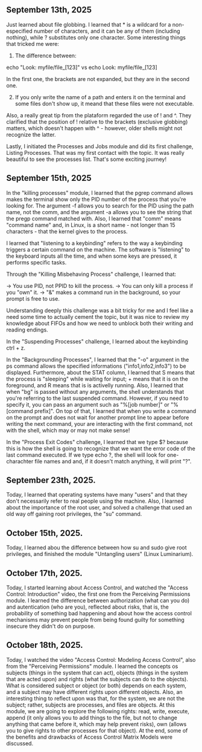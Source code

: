 ## September 13th, 2025 

Just learned about file globbing. I learned that * is a wildcard for a non-especified number of characters, and it can be any of them (including nothing), while ? substitutes only one character. Some interesting things that tricked me were:

1) The difference between:

echo "Look: myfile/file_[123]"
vs 
echo Look: myfile/file_[123]

In the first one, the brackets are not expanded, but they are in the second one.

2) If you only write the name of a path and enters it on the terminal and some files don't show up, it meand that these files were not executable. 

Also, a really great tip from the plataform regarded the use of ! and ^. They clarified that the position of ! relative to the brackets (exclusive globbing) matters, which doesn't happen with ^ - however, older shells might not recognize the latter.

Lastly, I initiated the Processes and Jobs module and did its first challenge, Listing Processes. That was my first contact with the topic. It was really beautiful to see the processes list. That's some exciting journey! 

## September 15th, 2025

In the "killing processes" module, I learned that the pgrep command allows makes the terminal show only the PID number of the process that you're looking for. The argument -f allows you to search for the PID using the path name, not the comm, and the argument -a allows you to see the string that the pregp command matched with. Also, I learned that "comm" means "command name" and, in Linux, is a short name - not longer than 15 characters - that the kernel gives to the process. 

I learned that "listening to a keybinding" refers to the way a keybinding triggers a certain command on the machine. The software is "listening" to the keyboard inputs all the time, and when some keys are pressed, it performs specific tasks. 

Through the "Killing Misbehaving Process" challenge, I learned that:

-> You use PID, not PPID to kill the process.
-> You can only kill a process if you "own" it. 
-> "&" makes a command run in the background, so your prompt is free to use. 

Understanding deeply this challenge was a bit tricky for me and I feel like a need some time to actually cement the topic, but it was nice to review my knowledge about FIFOs and how we need to unblock both their writing and reading endings. 

In the "Suspending Processes" challenge, I learned about the keybinding ctrl + z.

In the "Backgrounding Processes", I learned that the "-o" argument in the ps command allows the specified informations ("info1,info2,info3") to be displayed. 
Furthermore, about the STAT column, I learned that S means that the process is "sleeping" while waiting for input; + means that it is on the foreground, and R means that is is activelly running. 
Also, I learned that when "bg" is passed without any arguments, the shell understands that you're referring to the last suspended command. However, if you need to specify it, you can pass an argument such as "%[job number]" or "%[command prefix]". 
On top of that, I learned that when you write a command on the prompt and does not wait for another prompt line to appear before writing the next command, your are interacting with the first command, not with the shell, which may or may not make sense! 

In the "Process Exit Codes" challenge, I learned that we type $? because this is how the shell is going to recognize that we want the error code of the last command executed. If we type echo ?, the shell will look for one-charachter file names and and, if it doesn't match anything, it will print "?".

## September 23th, 2025. 

Today, I learned that operating systems have many "users" and that they don't necessarily refer to real people using the machine. Also, I learned about the importance of the root user, and solved a challenge that used an old way off gaining root privileges, the "su" command. 

## October 15th, 2025.

Today, I learned abou the difference between how su and sudo give root privileges, and finished the module "Untangling users" (Linux Luminarium).

## October 17th, 2025. 

Today, I started learning about Access Control, and watched the "Access Control: Introduction" video, the first one from the Perceiving Permissions module. I learned the difference between authorization (what can you do) and autentication (who are you), reflected about risks, that is, the probability of something bad happening and about how the access control mechanisms may prevent people from being found guilty for something insecure they didn't do on purpose.

## October 18th, 2025.

Today, I watched the video "Access Control: Modeling Access Control", also from the "Perceiving Permissions" module. I learned the concepts os subjects (things in the system that can act), objects (things in the system that are acted upon) and rights (what the subjects can do to the objects). What is considered subject or object (or both) depends on each system, and a subject may have different rights upon different objects. 
Also, an interesting thing to reflect upon was that, for the system, we are not the subject; rather, subjects are processes, and files are objects.
At this module, we are going to explore the following rights: read, write, execute, append (it only allows you to add things to the file, but not to change anything that came before it, which may help prevent risks), own (allows you to give rights to other processes for that object). 
At the end, some of the benefits and drawbacks of Access Control Matrix Models were discussed. 
